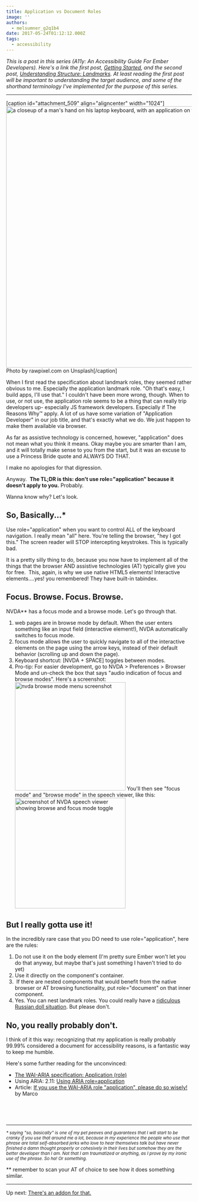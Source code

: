 ```yaml
---
title: Application vs Document Roles
image: ''
authors:
  - melsumner_g2q1b4
date: 2017-05-24T01:12:12.000Z
tags:
  - accessibility
---
```

<em>This is a post in this series (A11y: An Accessibility Guide For Ember Developers). Here's a link the first post, <a href="http://blog.melsumner.com/accessibility/a11y-accessibility-guide-ember-developers/">Getting Started</a>, and the second post, <a href="http://blog.melsumner.com/accessibility/understanding-structure-landmarks/">Understanding Structure: Landmarks</a>. At least reading the first post will be important to understanding the target audience, and some of the shorthand terminology I've implemented for the purpose of this series.</em>

<hr />

[caption id="attachment_509" align="aligncenter" width="1024"]<img class="size-large wp-image-509" src="http://www.melsumner.com/blog/wp-content/uploads/2017/05/rawpixel-com-594846-unsplash-1024x709.jpg" alt="a closeup of a man's hand on his laptop keyboard, with an application on the screen." width="1024" height="709" /> Photo by rawpixel.com on Unsplash[/caption]

When I first read the specification about landmark roles, they seemed rather obvious to me. Especially the application landmark role. "Oh that's easy, I build apps, I'll use that." I couldn't have been more wrong, though. When to use, or not use, the application role seems to be a thing that can really trip developers up- especially JS framework developers. Especially if The Reasons Why™ apply. A lot of us have some variation of "Application Developer" in our job title, and that's exactly what we do. We just happen to make them available via browser.

As far as assistive technology is concerned, however, "application" does not mean what you think it means. Okay maybe you are smarter than I am, and it will totally make sense to you from the start, but it was an excuse to use a Princess Bride quote and ALWAYS DO THAT.

I make no apologies for that digression.

Anyway.  <strong>The TL;DR is this: don't use role="application" because it doesn't apply to you.</strong> Probably.

Wanna know why? Let's look.
<h2>So, Basically...*</h2>
Use role="application" when you want to control ALL of the keyboard navigation. I really mean "all" here. You're telling the browser, "hey I got this." The screen reader will STOP intercepting keystrokes. This is typically bad.

It is a pretty silly thing to do, because you now have to implement all of the things that the browser AND assistive technologies (AT) typically give you for free.  This, again, is why we use native HTML5 elements! Interactive elements....yes! you remembered! They have built-in tabindex.
<h2>Focus. Browse. Focus. Browse.</h2>
NVDA** has a focus mode and a browse mode. Let's go through that.
<ol>
 	<li>web pages are in browse mode by default. When the user enters something like an input field (interactive element!), NVDA automatically switches to focus mode.</li>
 	<li>focus mode allows the user to quickly navigate to all of the interactive elements on the page using the arrow keys, instead of their default behavior (scrolling up and down the page).</li>
 	<li>Keyboard shortcut: [NVDA + SPACE] toggles between modes.</li>
 	<li>Pro-tip: For easier development, go to NVDA &gt; Preferences &gt; Browser Mode and un-check the box that says "audio indication of focus and browse modes". Here's a screenshot:
<img class="alignnone size-medium wp-image-413" src="http://melsumner.com/blog/wp-content/uploads/2018/03/screenshot_nvda-browse-mode-300x294.jpg" alt="nvda browse mode menu screenshot" width="300" height="294" />
You'll then see "focus mode" and "browse mode" in the speech viewer, like this:
<img class="alignnone size-full wp-image-414" src="http://melsumner.com/blog/wp-content/uploads/2018/03/screenshot_nvda-browse-focus-speech-viewer.jpg" alt="screenshot of NVDA speech viewer showing browse and focus mode toggle" width="300" height="300" /></li>
</ol>
<h2>But I really gotta use it!</h2>
In the incredibly rare case that you DO need to use role="application", here are the rules:
<ol>
 	<li>Do not use it on the body element (I'm pretty sure Ember won't let you do that anyway, but maybe that's just something I haven't tried to do yet)</li>
 	<li>Use it directly on the component's container.</li>
 	<li> If there are nested components that would benefit from the native browser or AT browsing functionality, put role="document" on that inner component.</li>
 	<li>Yes. You can nest landmark roles. You could really have a <a href="https://www.youtube.com/watch?v=EmLHOGT0v4c&amp;list=RDEmLHOGT0v4c">ridiculous Russian doll situation</a>. But please don't.</li>
</ol>
<h2>No, you really probably don't.</h2>
I think of it this way: recognizing that my application is really probably 99.99% considered a document for accessibility reasons, is a fantastic way to keep me humble.

Here's some further reading for the unconvinced:
<ul>
 	<li><a href="https://www.w3.org/TR/wai-aria/roles#application">The WAI-ARIA specification: Application (role)</a></li>
 	<li>Using ARIA: 2.11: <a href="http://w3c.github.io/using-aria/#using-application">Using ARIA role=application</a></li>
 	<li>Article: <a href="https://www.marcozehe.de/2012/02/06/if-you-use-the-wai-aria-role-application-please-do-so-wisely/">If you use the WAI-ARIA role "application", please do so wisely!</a> by Marco</li>
</ul>
&nbsp;

&nbsp;

<hr />

<small>
<em>* saying "so, basically" is one of my pet peeves and guarantees that I will start to be cranky if you use that around me a lot, because in my experience the people who use that phrase are total self-absorbed jerks who love to hear themselves talk but have never finished a damn thought properly or cohesively in their lives but somehow they are the better developer than I am. Not that I am traumatized or anything, as I prove by my ironic use of the phrase. So ha! Or something.</em></small>

** remember to scan your AT of choice to see how it does something similar.

<hr />

Up next: <a href="http://blog.melsumner.com/accessibility/theres-an-addon-for-that/">There's an addon for that.</a>